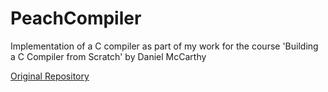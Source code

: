 # PeachCompiler
Implementation of a C compiler as part of my work for the course 'Building a C Compiler from Scratch' by Daniel McCarthy

[Original Repository](https://github.com/nibblebits/PeachCompiler/tree/main)
